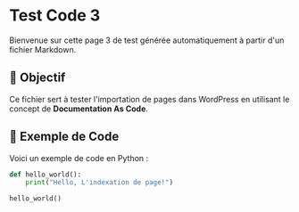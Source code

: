 # Test Code 3

Bienvenue sur cette page 3 de test générée automatiquement à partir d'un fichier Markdown.

## 📌 Objectif
Ce fichier sert à tester l'importation de pages dans WordPress en utilisant le concept de **Documentation As Code**.

## 🚀 Exemple de Code
Voici un exemple de code en Python :

```python
def hello_world():
    print("Hello, L'indexation de page!")

hello_world()
